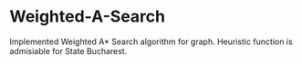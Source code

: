 # Weighted-A-Search
Implemented Weighted A* Search algorithm for graph.
Heuristic function is admisiable for State Bucharest.
